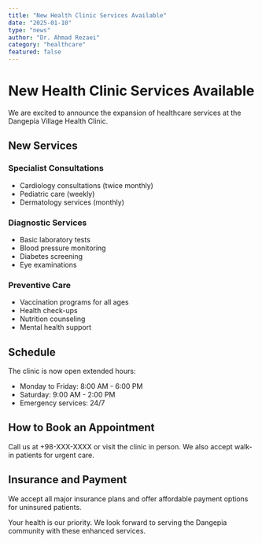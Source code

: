 ```yaml
---
title: "New Health Clinic Services Available"
date: "2025-01-10"
type: "news"
author: "Dr. Ahmad Rezaei"
category: "healthcare"
featured: false
---
```


# New Health Clinic Services Available

We are excited to announce the expansion of healthcare services at the Dangepia Village Health Clinic.

## New Services

### Specialist Consultations
- Cardiology consultations (twice monthly)
- Pediatric care (weekly)
- Dermatology services (monthly)

### Diagnostic Services
- Basic laboratory tests
- Blood pressure monitoring
- Diabetes screening
- Eye examinations

### Preventive Care
- Vaccination programs for all ages
- Health check-ups
- Nutrition counseling
- Mental health support

## Schedule

The clinic is now open extended hours:
- Monday to Friday: 8:00 AM - 6:00 PM
- Saturday: 9:00 AM - 2:00 PM
- Emergency services: 24/7

## How to Book an Appointment

Call us at +98-XXX-XXXX or visit the clinic in person. We also accept walk-in patients for urgent care.

## Insurance and Payment

We accept all major insurance plans and offer affordable payment options for uninsured patients.

Your health is our priority. We look forward to serving the Dangepia community with these enhanced services.
